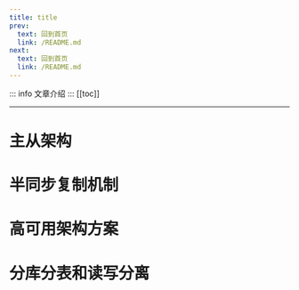 ```yaml
---
title: title
prev:
  text: 回到首页
  link: /README.md
next:
  text: 回到首页
  link: /README.md
---
```

::: info
文章介绍
:::
[[toc]]

***
# 主从架构

# 半同步复制机制

# 高可用架构方案

# 分库分表和读写分离

